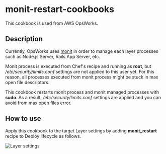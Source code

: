 # monit-restart-cookbooks

This cookbook is used from AWS OpsWorks.


## Description

Currently, OpsWorks uses [monit](http://mmonit.com/monit/) in order to manage each layer processes such as Node.js Server, Rails App Server, etc.

Monit process is executed from Chef's recipe and running as **root**, but */etc/security/limits.conf* settings are not applied to this user yet.
For this reason, all processes executed from monit process might be stuck in max open file descriptors.

This cookbook restarts monit process and monit managed processes with **sudo**.
As a result, */etc/security/limits.conf* settings are applied and you can avoid from max open files error.

## How to use

Apply this cookbook to the target Layer settings by adding **monit_restart** recipe to Deploy lifecycle as follows.

![Layer settings](https://github.com/matsukaz/monit-restart-cookbooks/layer_settings.png)
